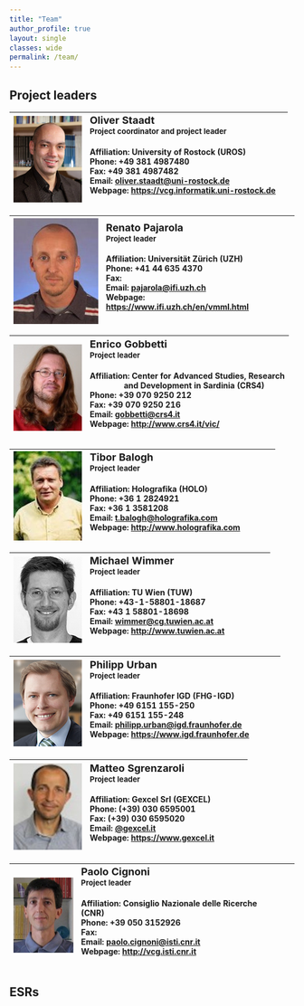 ```yaml
---
title: "Team"
author_profile: true
layout: single
classes: wide
permalink: /team/
---
```


## Project leaders



<!-- <table>
  <thead>
    <tr>
      <th>Employee</th>
      <th>Salary</th>
      <th> </th>
    </tr>
  </thead>
  <tbody>
    <tr>
      <td><a href="#">John Doe</a></td>
      <td>$1</td>
      <td>Because that’s all Steve Jobs needed for a salary.</td>
    </tr>
    <tr>
      <td><a href="#">Jane Doe</a></td>
      <td>$100K</td>
      <td>For all the blogging she does.</td>
    </tr>
    <tr>
      <td><a href="#">Fred Bloggs</a></td>
      <td>$100M</td>
      <td>Pictures are worth a thousand words, right? So Jane × 1,000.</td>
    </tr>
    <tr>
      <td><a href="#">Jane Bloggs</a></td>
      <td>$100B</td>
      <td>With hair like that?! Enough said.</td>
    </tr>
  </tbody>
</table>
-->
<table>
	<thead>		
	<tr>
	   <th> <img src="/assets/images/staadt.jpg" alt="Oliver Staadt">
		</th>
		<th style="text-align: left"> <font size="4"> Oliver Staadt </font><br>									
          <font size="2">Project coordinator and project leader</font>
          <h4>														
          Affiliation: University of Rostock (UROS)
          <br>
          Phone: +49 381 4987480
          <br>
          Fax: +49 381 4987482
          <br>
				  Email: <a href="mailto:oliver.staadt@uni-rostock.de">oliver.staadt@uni-rostock.de</a>	
          <br>
          Webpage: <a href="https://vcg.informatik.uni-rostock.de">https://vcg.informatik.uni-rostock.de</a>	
          </h4>						
        </th>
        <th> </th>
    </tr>

</thead>		
</table>

<table>
	<thead>		
	<tr>
	   <th> <img src="/assets/images/pajarola.jpg" alt="Renato Pajarola">
		</th>
		<th style="text-align: left"> <font size="4"> Renato Pajarola </font><br>									
          <font size="2">Project leader</font>
          <h4>														
          Affiliation: Universität Zürich (UZH)
          <br>
          Phone: +41 44 635 4370
          <br>
          Fax: 
          <br>
				  Email: <a href="mailto:pajarola@ifi.uzh.ch">pajarola@ifi.uzh.ch</a>	
          <br>
          Webpage: <a href="https://www.ifi.uzh.ch/en/vmml.html">https://www.ifi.uzh.ch/en/vmml.html</a>	
          </h4>						
        </th>
        <th> </th>
    </tr>

</thead>		
</table>

<table>
	<thead>		
	<tr>
	   <th> <img src="/assets/images/gobbetti.jpg" alt="Enrico Gobbetti">
		</th>
		<th style="text-align: left"> <font size="4"> Enrico Gobbetti </font><br>									
          <font size="2">Project leader</font>
          <h4>														
          Affiliation: Center for Advanced Studies, Research <br> &nbsp; &nbsp; &nbsp; &nbsp; &nbsp; &nbsp; &nbsp; &nbsp; and Development in Sardinia (CRS4)
          <br>
          Phone: +39 070 9250 212
          <br>
          Fax: +39 070 9250 216
          <br>
				  Email: <a href="mailto:gobbetti@crs4.it">gobbetti@crs4.it</a>	
          <br>
          Webpage: <a href="http://www.crs4.it/vic/">http://www.crs4.it/vic/</a>	
          </h4>						
        </th>
    </tr>

</thead>		
</table>

<table>
	<thead>		
	<tr>
	   <th> <img src="/assets/images/balogh.jpg" alt="Tibor Balogh">
		</th>
		<th style="text-align: left"> <font size="4"> Tibor Balogh </font><br>									
          <font size="2">Project leader</font>
          <h4>														
          Affiliation: Holografika (HOLO)
          <br>
          Phone: +36 1 2824921
          <br>
          Fax: +36 1 3581208
          <br>
				  Email: <a href="mailto:t.balogh@holografika.com">t.balogh@holografika.com</a>	
          <br>
          Webpage: <a href="http://www.holografika.com">http://www.holografika.com</a>	
          </h4>						
        </th>
        <th>&nbsp; &nbsp; &nbsp;&nbsp;&nbsp; &nbsp; &nbsp;</th>
    </tr>

</thead>		
</table>

<table>
	<thead>		
	<tr>
	   <th> <img src="/assets/images/wimmer.jpg" alt="Michael Wimmer">
		</th>
		<th style="text-align: left"> <font size="4"> Michael Wimmer </font><br>									
          <font size="2">Project leader</font>
          <h4>														
          Affiliation: TU Wien (TUW)
          <br>
          Phone: +43-1-58801-18687
          <br>
          Fax: +43 1 58801-18698
          <br>
				  Email: <a href="mailto:wimmer@cg.tuwien.ac.at">wimmer@cg.tuwien.ac.at</a>	
          <br>
          Webpage: <a href="hhttp://www.tuwien.ac.at">http://www.tuwien.ac.at</a>	
          </h4>						
        </th>
        <th>&nbsp; &nbsp; &nbsp;&nbsp;&nbsp; &nbsp;&nbsp; &nbsp; &nbsp; &nbsp;</th>
    </tr>

</thead>		
</table>

<table>
	<thead>		
	<tr>
	   <th> <img src="/assets/images/urban.jpg" alt="Philipp Urban">
		</th>
		<th style="text-align: left"> <font size="4"> Philipp Urban </font><br>									
          <font size="2">Project leader</font>
          <h4>														
          Affiliation: Fraunhofer IGD (FHG-IGD)
          <br>
          Phone: +49 6151 155-250
          <br>
          Fax: +49 6151 155-248
          <br>
				  Email: <a href="mailto:philipp.urban@igd.fraunhofer.de">philipp.urban@igd.fraunhofer.de</a>	
          <br>
          Webpage: <a href="https://www.igd.fraunhofer.de">https://www.igd.fraunhofer.de</a>	
          </h4>						
        </th>
        <th>&nbsp; &nbsp; &nbsp;&nbsp;&nbsp; &nbsp;</th>
    </tr>

</thead>		
</table>

<table>
	<thead>		
	<tr>
	   <th> <img src="/assets/images/sgrenzaroli.jpg" alt="Matteo Sgrenzaroli">
		</th>
		<th style="text-align: left"> <font size="4"> Matteo Sgrenzaroli </font><br>									
          <font size="2">Project leader</font>
          <h4>														
          Affiliation: Gexcel Srl (GEXCEL)
          <br>
          Phone: (+39) 030 6595001  
          <br>
          Fax: (+39) 030 6595020
          <br>
				  Email: <a href="mailto:@gexcel.it">@gexcel.it</a>	
          <br>
          Webpage: <a href="https://www.gexcel.it">https://www.gexcel.it</a>	
          </h4>						
        </th>
        <th>&nbsp; &nbsp; &nbsp;&nbsp;&nbsp; &nbsp;&nbsp;</th>
    </tr>

</thead>		
</table>

<table>
	<thead>		
	<tr>
	   <th> <img src="/assets/images/cignoni.jpg" alt="Paolo Cignoni">
		</th>
		<th style="text-align: left"> <font size="4"> Paolo Cignoni </font><br>									
          <font size="2">Project leader</font>
          <h4>														
          Affiliation: Consiglio Nazionale delle Ricerche (CNR)
          <br>
          Phone: +39 050 3152926  
          <br>
          Fax: 
          <br>
				  Email: <a href="mailto:paolo.cignoni@isti.cnr.it ">paolo.cignoni@isti.cnr.it </a>	
          <br>
          Webpage: <a href="http://vcg.isti.cnr.it">http://vcg.isti.cnr.it</a>	
          </h4>						
        </th>
        <th>&nbsp; &nbsp; &nbsp;&nbsp;&nbsp;</th>
    </tr>

</thead>		
</table>


<!--
<p style="margin-left: 0.5em;padding: 0 7em 2em 0;border-width: 1px; border-color: black; border-style:solid; width:600px;background-color: #FFFF00;padding-right: 200px;padding-bottom: 100px;">Example of a paragraph with margin and padding.</p>
-->
## ESRs



<!--This is the base Jekyll theme. You can find out more info about customizing your Jekyll theme, as well as basic Jekyll usage documentation at [jekyllrb.com](https://jekyllrb.com/)

You can find the source code for Minima at GitHub:
[jekyll][jekyll-organization] /
[minima](https://github.com/jekyll/minima)

You can find the source code for Jekyll at GitHub:
[jekyll][jekyll-organization] /
[jekyll](https://github.com/jekyll/jekyll)


[jekyll-organization]: https://github.com/jekyll -->

